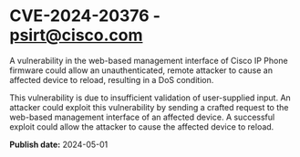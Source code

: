 # CVE-2024-20376 - psirt@cisco.com

A vulnerability in the web-based management interface of Cisco IP Phone firmware could allow an unauthenticated, remote attacker to cause an affected device to reload, resulting in a DoS condition.  
 This vulnerability is due to insufficient validation of user-supplied input. An attacker could exploit this vulnerability by sending a crafted request to the web-based management interface of an affected device. A successful exploit could allow the attacker to cause the affected device to reload.

**Publish date:** 2024-05-01
